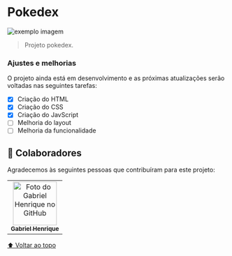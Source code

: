 # Pokedex

<img src="exemplo-image.png" alt="exemplo imagem">

> Projeto pokedex.

### Ajustes e melhorias

O projeto ainda está em desenvolvimento e as próximas atualizações serão voltadas nas seguintes tarefas:

- [x] Criação do HTML
- [x] Criação do CSS
- [x] Criação do JavScript
- [ ] Melhoria do layout
- [ ] Melhoria da funcionalidade

## 🤝 Colaboradores

Agradecemos às seguintes pessoas que contribuíram para este projeto:

<table>
  <tr>
    <td align="center">
      <a href="#">
        <img src="" width="100px;" alt="Foto do Gabriel Henrique no GitHub"/><br>
        <sub>
          <b>Gabriel Henrique</b>
        </sub>
      </a>
    </td>
  </tr>
</table>

[⬆ Voltar ao topo](#nome-do-projeto)<br>